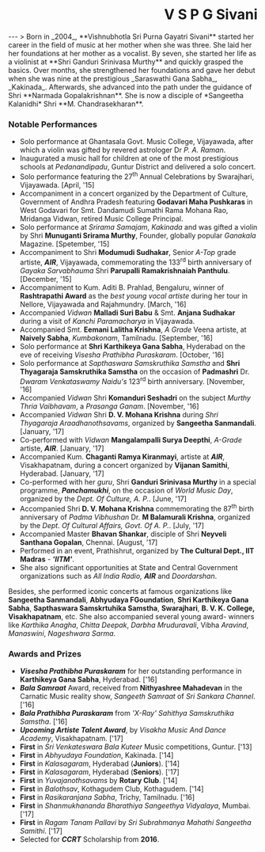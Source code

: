 ﻿
<div style="text-align:right "><h1> V S P G Sivani</h1></div>
---
> Born in _2004_, **Vishnubhotla Sri Purna Gayatri Sivani** started her career in the field of music at her mother when she was three. She laid her her foundations at her mother as a vocalist. By seven, she started her life as a violinist at **Shri Ganduri Srinivasa Murthy** and quickly grasped the basics. Over months, she strengthened her foundations and gave her debut when she was nine at the prestigious _Saraswathi Gana Sabha_, _Kakinada_. Afterwards, she advanced into the path under the guidance of Shri **Narmada Gopalakrishnan**. She is now a disciple of *Sangeetha Kalanidhi* Shri **M. Chandrasekharan**. 

### Notable Performances
- Solo performance at Ghantasala Govt. Music College, Vijayawada, after which a violin was gifted by revered astrologer Dr _P. A. Raman_.
- Inaugurated a music hall for children at one of the most prestigious schools at *Pedanandipadu*, Guntur District and delivered a solo concert.
- Solo performance featuring the 27<sup>th</sup> Annual Celebrations by Swarajhari, Vijayawada. [April, '15]
- Accompaniment in a concert organized by the Department of Culture, Government of Andhra Pradesh featuring **Godavari Maha Pushkaras** in West Godavari for Smt. Dandamudi Sumathi Rama Mohana Rao, Mridanga Vidwan, retired Music College Principal. 
- Solo performance at *Srirama Samajam*, *Kakinada* and was gifted a violin by Shri **Munuganti Srirama Murthy**, Founder, globally popular *Ganakala* Magazine. [Spetember, '15]
- Accompaniment to Shri **Modumudi Sudhakar**, Senior *A-Top* grade artiste, ***AIR***, Vijayawada, commemorating the 133<sup>rd</sup> birth anniversary of *Gayaka Sarvabhauma* Shri **Parupalli Ramakrishnaiah Panthulu**. [December, '15]
- Accompaniment to Kum. Aditi B. Prahlad, Bengaluru, winner of **Rashtrapathi Award** as the _best young vocal artiste_ during her tour in Nellore, Vijayawada and Rajahmundry. [March, '16]
- Accompanied _Vidwan_ **Malladi Suri Babu** & Smt. **Anjana Sudhakar** during a visit of _Kanchi Paramacharya_ in Vijayawada.
- Accompanied Smt. **Eemani Lalitha Krishna**, _A Grade_ Veena artiste, at **Naively Sabha**, _Kumbakonam_, Tamilnadu. [September, '16]
- Solo performance at **Shri Karthikeya Gana Sabha**, Hyderabad on the eve of receiving _Visesha Prathibha Puraskaram_. [October, '16]
- Solo performance at _Sapthaswara Samskruthika Samstha_ and **Shri Thyagaraja Samskruthika Samstha** on the occasion of **Padmashri** Dr. _Dwaram Venkataswamy Naidu's_ 123<sup>rd</sup> birth anniversary. [November, '16]
- Accompanied _Vidwan_ Shri **Komanduri Seshadri** on the subject _Murthy Thria Vaibhavam_, a *Prasanga Ganam*. [November, '16]
- Accompanied *Vidwan* Shri **D. V. Mohana Krishna** during *Shri Thyagaraja Araadhanothsavams*, organized by **Sangeetha Sanmandali**. [January, '17]
- Co-performed with *Vidwan* **Mangalampalli Surya Deepthi**, *A-Grade* artiste, ***AIR***. [January, '17]
- Accompanied Kum. **Chaganti Ramya Kiranmayi**, artiste at ***AIR***, Visakhapatnam, during a concert organized by **Vijanan Samithi**, Hyderabad. [January, '17]     
- Co-performed with her *guru*, Shri **Ganduri Srinivasa Murthy** in a special programme, ***Panchamukhi***, on the occasion of *World Music Day*, organized by the _Dept. Of Culture, A. P._. [June, '17]
- Accompanied Shri **D. V. Mohana Krishna** commemorating the 87<sup>th</sup> birth anniversary of *Padma Vibhushan* Dr. **M Balamurali Krishna**, organized by the *Dept. Of Cultural Affairs, Govt. Of A. P.*. [July, '17]
- Accompanied Master **Bhavan Shankar**, disciple of Shri **Neyveli Santhana Gopalan**, Chennai. [August, '17]
- Performed in an event, Prathishrut, organized by **The Cultural Dept., IIT Madras** - ***'IITM'***.
- She also significant opportunities at State and Central Government organizations such as _All India Radio, **AIR**_ and _Doordarshan_.

Besides, she performed iconic concerts at famous organizations like **Sangeetha Sanmandali**, **Abhyudaya FGoundation**, **Shri Karthikeya Gana Sabha**, **Sapthaswara Samskrtuhika Samstha**, **Swarajhari**, **B. V. K. College, Visakhapatnam**, etc. She also accompanied several young award- winners like _Karthika Anagha_, _Chitta Deepak_, _Darbha Mruduravali_, Vibha _Aravind_, _Manaswini_, _Nageshwara Sarma_.

### Awards and Prizes
- **_Visesha Prathibha Puraskaram_** for her outstanding performance in **Karthikeya Gana Sabha**, Hyderabad. ['16]
- **_Bala Samraat_** Award, received from **Nithyashree Mahadevan** in the Carnatic Music reality show, _Sangeeth Samraat_ of _Sri Sankara Channel_. ['16]
- **_Bala Prathibha Puraskaram_** from _'X-Ray' Sahithya Samskruthika Samstha_. ['16]
- **_Upcoming Artiste Talent Award_**, by _Visakha Music And Dance Academy_, Visakhapatnam. ['17]
- **First** in _Sri Venkateswara Bala Kuteer_ Music competitions, Guntur. ['13]
- **First** in _Abhyudaya Foundation_, Kakinada. ['14]
- **First** in _Kalasagaram_, Hyderabad (**Juniors**). ['14]
- **First** in _Kalasagaram_, Hyderabad (**Seniors**). ['17]
- **First** in _Yuvajanothsavams_ by **Rotary Club**. ['14]
- **First** in _Balothsav_, Kothagudem Club, Kothagudem. ['14]
- **First** in _Rasikaranjana Sabha_, Trichy, Tamilnadu. ['16]
- **First** in _Shanmukhananda Bharathiya Sangeethya Vidyalaya_, Mumbai. ['17]
- **First** in _Ragam Tanam Pallavi_ by _Sri Subrahmanya Mahathi Sangeetha Samithi_. ['17]
- Selected for **_CCRT_** Scholarship from **2016**.
